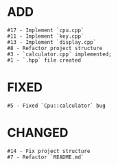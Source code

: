 # ADD
    #17 - Implement `cpu.cpp`
    #11 - Implement `key.cpp`
    #13 - Implement `display.cpp`
    #8 - Refactor project structure
    #3 - `calculator.cpp` implemented;
    #1 - `.hpp` file created

# FIXED
    #5 - Fixed `Cpu::calculator` bug


# CHANGED
    #14 - Fix project structure
    #7 - Refactor `README.md`
